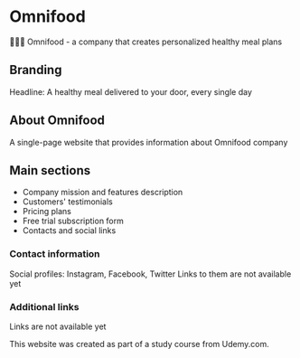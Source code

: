 # Omnifood
🥗🍴🥑
Omnifood - a company that creates personalized healthy meal plans

## Branding
Headline: A healthy meal delivered to your door, every single day

## About Omnifood
A single-page website that provides information about Omnifood company

## Main sections
- Company mission and features description 
- Customers' testimonials
- Pricing plans
- Free trial subscription form
- Contacts and social links

### Contact information
Social profiles: Instagram, Facebook, Twitter 
Links to them are not available yet

### Additional links
Links are not available yet

This website was created as part of a study course from Udemy.com.